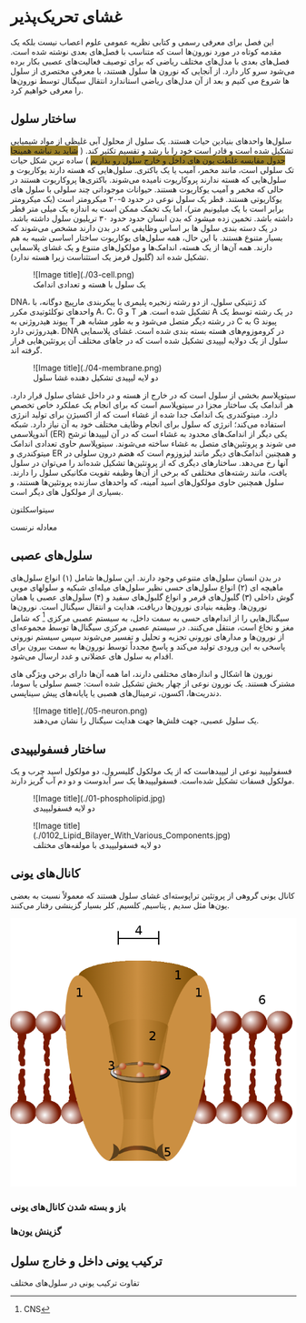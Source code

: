 # غشای تحریک‌پذیر

این فصل برای معرفی رسمی و کتابی نظریه عمومی علوم اعصاب نیست بلکه
 یک مقدمه کوتاه در مورد نورون‌ها است که متناسب با فصل‌های بعدی نوشته شده است. فصل‌های بعدی با 
 مدل‌های مختلف ریاضی که برای توصیف فعالیت‌های عصبی بکار برده می‌شود سرو کار دارد. از آنجایی که نورون ها
  سلول هستند، با معرفی مختصری از سلول ها شروع می کنیم و بعد از آن مدل‌های ریاضی استاندارد انتقال 
 سیگنال توسط نورون‌ها را معرفی خواهیم کرد.

## ساختار سلول
سلول‌ها واحدهای بنیادین حیات هستند. یک سلول از محلول آبی غلیظی از مواد شیمیایی تشکیل شده است و قادر است خود را با رشد و تقسیم تکثیر کند.
(
<span style="background-color: #997e25">شاید بد نباشه همینجا جدول مقایسه غلطت یون های داخل و خارج سلول رو بذاریم</span>
)
ساده ترین شکل حیات تک سلولی است، مانند مخمر، آمیب یا یک باکتری. سلول‌هایی که هسته دارند یوکاریوت و سلول‌هایی که هسته ندارند پروکاریوت نامیده می‌شوند. باکتری‌ها پروکاریوت هستند در حالی که مخمر و آمیب یوکاریوت هستند. حیوانات موجوداتی چند سلولی با سلول های یوکاریوتی هستند. قطر یک سلول نوعی در حدود ۵-۲۰ میکرومتر است (یک میکرومتر برابر است با یک میلیونیم متر)، اما یک تخمک ممکن است به اندازه یک میلی متر قطر داشته باشد. تخمین زده میشود که بدن انسان حدود حدود ۳۰ تریلیون سلول داشته باشد. در یک دسته بندی سلول ها بر اساس وظایفی که در بدن دارند مشخص می‌شوند که بسیار متنوع هستند. با این حال، همه سلول‌های یوکاریوت ساختار اساسی شبیه به هم دارند. همه آن‌ها از یک هسته، اندامک‌ها و مولکول‌های متنوع و یک غشای پلاسمایی تشکیل شده اند (گلبول قرمز یک استثناست زیرا هسته ندارد).

<figure markdown>
  ![Image title](./03-cell.png)
  <figcaption>
    یک سلول با هسته و تعدادی اندامک
  </figcaption>
</figure>

DNA،
 کد ژنتیکی سلول، از دو رشته زنجیره پلیمری با پیکربندی مارپیچ دوگانه، با واحدهای نوکلئوتیدی مکرر 
 A، C، G و T
  تشکیل شده است. هر 
  A 
  در یک رشته توسط یک پیوند هیدروژنی به
  T
   در رشته
   دیگر متصل می‌شود و به طور مشابه هر 
   C
    به 
    G
     پیوند
    هیدروژنی دارد.
     DNA
      در کروموزوم‌های هسته بسته بندی شده است.
غشای پلاسمایی سلول از یک دولایه لیپیدی تشکیل شده است که در جاهای مختلف آن پروتئین‌هایی فرار گرفته اند.

<figure markdown>
  ![Image title](./04-membrane.png)
  <figcaption>دو لایه لیپیدی تشکیل دهنده غشا سلول</figcaption>
</figure>

سیتوپلاسم بخشی از سلول است که در خارج از هسته و در داخل غشای سلول قرار دارد. هر اندامک یک ساختار مجزا در سیتوپلاسم است که برای انجام یک عملکرد خاص تخصص دارد. میتوکندری یک اندامک جدا شده از غشاء است که از اکسیژن برای تولید انرژی استفاده می‌کند؛ انرژی که سلول برای انجام وظایف مختلف خود به آن نیاز دارد. شبکه آندوپلاسمی
 (ER) 
 یکی دیگر از اندامک‌های محدود به غشاء است که در آن لیپیدها ترشح می شوند و پروتئین‌های متصل به غشاء ساخته می‌شوند. سیتوپلاسم حاوی تعدادی اندامک میتوکندری و 
 ER
  و همچنین اندامک‌های دیگر مانند لیزوزوم است که هضم درون سلولی در آنها رخ می‌دهد. ساختارهای دیگری که از پروتئین‌ها تشکیل شده‌اند را می‌توان در سلول یافت، مانند رشته‌های مختلفی که برخی از آن‌ها وظیفه تقویت مکانیکی سلول را دارند. سلول همچنین حاوی مولکول‌های اسید آمینه، که واحد‌های سازنده پروتئین‌ها هستند، و بسیاری از مولکول های دیگر است. 

سیتواسکلتون

معادله نرنست

## سلول‌های عصبی
در بدن انسان سلول‌های متنوعی وجود دارند. این سلول‌ها شامل (۱) انواع سلول‌های ماهیچه ‌ای (۲) انواع سلول‌های حسی  نظیر سلول‌های میله‌ای شبکیه و سلولهای مویی گوش داخلی (۳) گلبول‌های قرمر و انواع گلبول‌های سفید و (۴) سلول‌های عصبی یا همان نورون‌ها.
وظیفه بنیادی نورون‌ها دریافت، هدایت و انتقال سیگنال است. نورون‌ها سیگنال‌هایی را از اندام‌های حسی به سمت داخل، به سیستم عصبی مرکزی 
[^1]
 که شامل مغز و نخاع است، منتقل می‌کنند. در سیستم عصبی مرکزی  سیگنال‌ها توسط مجموعه‌ای از نورون‌ها و مدارهای نورونی تجزیه و تحلیل و تفسیر می‌شوند سپس سیستم نورونی پاسخی به این ورودی تولید می‌کند و پاسخ مجدداً توسط نورون‌ها به سمت بیرون برای اقدام به سلول های عضلانی و غدد ارسال می‌شود. 

نورون ها اشکال و اندازه‌های مختلفی دارند، اما همه آن‌ها دارای برخی ویژگی های مشترک هستند. یک نورون نوعی از چهار بخش تشکیل شده است: جسم سلولی یا سوما، دندریت‌ها، اکسون، ترمینال‌های هصبی یا پایانه‌های پیش سیناپسی.
<figure markdown>
  ![Image title](./05-neuron.png)
  <figcaption>
    یک سلول عصبی، جهت فلش‌ها جهت هدایت سیگنال را نشان می‌دهند.
  </figcaption>
</figure>

## ساختار فسفولیپیدی
 فسفولیپید نوعی از لیپیدهاست که از یک مولکول گلیسرول، دو مولکول اسید چرب و یک مولکول فسفات تشکیل شده‌است. فسفولیپیدها یک سر آبدوست و دو دم آب گریز دارند.

<figure markdown>
  ![Image title](./01-phospholipid.jpg)
  <figcaption>
    دو لایه فسفولیپیدی
  </figcaption>
</figure>

<figure markdown>
  ![Image title](./0102_Lipid_Bilayer_With_Various_Components.jpg)
  <figcaption>
        دو لایه فسفولیپیدی با مولفه‌های مختلف
  </figcaption>
</figure>


## کانال‌های یونی
کانال یونی گروهی از پروتئین تراپوسته‌ای غشای سلول هستند که معمولاً نسبت به بعضی یون‌ها مثل سدیم , پتاسیم, کلسیم, کلر بسیار گزینشی رفتار می‌کنند.

![Image title](./02-ion_channel.png)

### باز و بسته شدن کانال‌های یونی

### گزینش یون‌ها


## ترکیب یونی داخل و خارج سلول
تفاوت ترکیب یونی در سلول‌های مختلف

[^1]: CNS